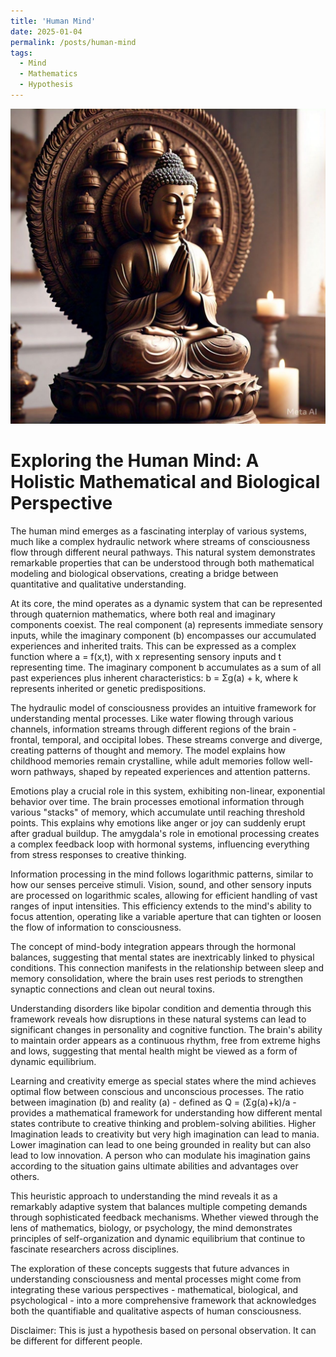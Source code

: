 ```yaml
---
title: 'Human Mind'
date: 2025-01-04
permalink: /posts/human-mind
tags:
  - Mind
  - Mathematics
  - Hypothesis
---
```


![Buddha](..\images\buddha.jpg)

# Exploring the Human Mind: A Holistic Mathematical and Biological Perspective



The human mind emerges as a fascinating interplay of various systems, much like a complex hydraulic network where streams of consciousness flow through different neural pathways. This natural system demonstrates remarkable properties that can be understood through both mathematical modeling and biological observations, creating a bridge between quantitative and qualitative understanding.

At its core, the mind operates as a dynamic system that can be represented through quaternion mathematics, where both real and imaginary components coexist. The real component (a) represents immediate sensory inputs, while the imaginary component (b) encompasses our accumulated experiences and inherited traits. This can be expressed as a complex function where a = f(x,t), with x representing sensory inputs and t representing time. The imaginary component b accumulates as a sum of all past experiences plus inherent characteristics: b = Σg(a) + k, where k represents inherited or genetic predispositions.

The hydraulic model of consciousness provides an intuitive framework for understanding mental processes. Like water flowing through various channels, information streams through different regions of the brain - frontal, temporal, and occipital lobes. These streams converge and diverge, creating patterns of thought and memory. The model explains how childhood memories remain crystalline, while adult memories follow well-worn pathways, shaped by repeated experiences and attention patterns.

Emotions play a crucial role in this system, exhibiting non-linear, exponential behavior over time. The brain processes emotional information through various "stacks" of memory, which accumulate until reaching threshold points. This explains why emotions like anger or joy can suddenly erupt after gradual buildup. The amygdala's role in emotional processing creates a complex feedback loop with hormonal systems, influencing everything from stress responses to creative thinking.

Information processing in the mind follows logarithmic patterns, similar to how our senses perceive stimuli. Vision, sound, and other sensory inputs are processed on logarithmic scales, allowing for efficient handling of vast ranges of input intensities. This efficiency extends to the mind's ability to focus attention, operating like a variable aperture that can tighten or loosen the flow of information to consciousness.

The concept of mind-body integration appears through the hormonal balances, suggesting that mental states are inextricably linked to physical conditions. This connection manifests in the relationship between sleep and memory consolidation, where the brain uses rest periods to strengthen synaptic connections and clean out neural toxins.

Understanding disorders like bipolar condition and dementia through this framework reveals how disruptions in these natural systems can lead to significant changes in personality and cognitive function. The brain's ability to maintain order appears as a continuous rhythm, free from extreme highs and lows, suggesting that mental health might be viewed as a form of dynamic equilibrium.

Learning and creativity emerge as special states where the mind achieves optimal flow between conscious and unconscious processes. The ratio between imagination (b) and reality (a) - defined as Q = (Σg(a)+k)/a - provides a mathematical framework for understanding how different mental states contribute to creative thinking and problem-solving abilities. Higher Imagination leads to creativity but very high imagination can lead to mania. Lower imagination can lead to one being grounded in reality but can also lead to low innovation. A person who can modulate his imagination gains according to the situation gains ultimate abilities and advantages over others.

This heuristic approach to understanding the mind reveals it as a remarkably adaptive system that balances multiple competing demands through sophisticated feedback mechanisms. Whether viewed through the lens of mathematics, biology, or psychology, the mind demonstrates principles of self-organization and dynamic equilibrium that continue to fascinate researchers across disciplines.

The exploration of these concepts suggests that future advances in understanding consciousness and mental processes might come from integrating these various perspectives - mathematical, biological, and psychological - into a more comprehensive framework that acknowledges both the quantifiable and qualitative aspects of human consciousness.

Disclaimer: This is just a hypothesis based on personal observation. It can be different for different people.